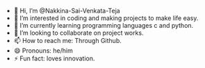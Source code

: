 - 👋 Hi, I’m @Nakkina-Sai-Venkata-Teja
- 👀 I’m interested in coding and making projects to make life easy. 
- 🌱 I’m currently learning programming languages c and python. 
- 💞️ I’m looking to collaborate on project works. 
- 📫 How to reach me: Through Github. 
- 😄 Pronouns: he/him
- ⚡ Fun fact: loves innovation. 

<!---
Nakkina-Sai-Venkata-Teja/Nakkina-Sai-Venkata-Teja is a ✨ special ✨ repository because its `README.md` (this file) appears on your GitHub profile.
You can click the Preview link to take a look at your changes.
--->
